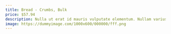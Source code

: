 ```yaml
---
title: Bread - Crumbs, Bulk
price: $57.94
description: Nulla ut erat id mauris vulputate elementum. Nullam varius. Nulla facilisi.
image: https://dummyimage.com/1000x600/000000/fff.png
---
```

